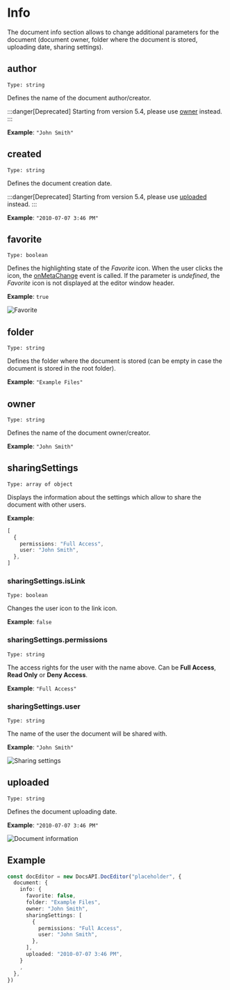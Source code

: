 # Info

The document info section allows to change additional parameters for the document (document owner, folder where the document is stored, uploading date, sharing settings).

## author

`Type: string`

Defines the name of the document author/creator.

:::danger[Deprecated]
Starting from version 5.4, please use [owner](#owner) instead.
:::

**Example**: `"John Smith"`

## created

`Type: string`

Defines the document creation date.

:::danger[Deprecated]
Starting from version 5.4, please use [uploaded](#uploaded) instead.
:::

**Example**: `"2010-07-07 3:46 PM"`

## favorite

`Type: boolean`

Defines the highlighting state of the *Favorite* icon. When the user clicks the icon, the [onMetaChange](../events.md#onmetachange) event is called. If the parameter is *undefined*, the *Favorite* icon is not displayed at the editor window header.

**Example**: `true`

![Favorite](/assets/images/editor/favorite.png)

## folder

`Type: string`

Defines the folder where the document is stored (can be empty in case the document is stored in the root folder).

**Example**: `"Example Files"`

## owner

`Type: string`

Defines the name of the document owner/creator.

**Example**: `"John Smith"`

## sharingSettings

`Type: array of object`

Displays the information about the settings which allow to share the document with other users.

**Example**:

``` ts
[
  {
    permissions: "Full Access",
    user: "John Smith",
  },
]
```

### sharingSettings.isLink

`Type: boolean`

Changes the user icon to the link icon.

**Example**: `false`

### sharingSettings.permissions

`Type: string`

The access rights for the user with the name above. Can be **Full Access**, **Read Only** or **Deny Access**.

**Example**: `"Full Access"`

### sharingSettings.user

`Type: string`

The name of the user the document will be shared with.

**Example**: `"John Smith"`

![Sharing settings](/assets/images/editor/sharing_settings.png) 

## uploaded

`Type: string`

Defines the document uploading date.

**Example**: `"2010-07-07 3:46 PM"`

![Document information](/assets/images/editor/info.png)

## Example

``` ts
const docEditor = new DocsAPI.DocEditor("placeholder", {
  document: {
    info: {
      favorite: false,
      folder: "Example Files",
      owner: "John Smith",
      sharingSettings: [
        {
          permissions: "Full Access",
          user: "John Smith",
        },
      ],
      uploaded: "2010-07-07 3:46 PM",
    }
    ,
  },
})
```
